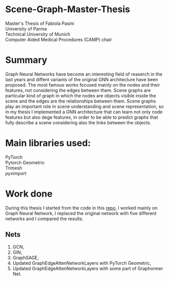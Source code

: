 # Scene-Graph-Master-Thesis

Master's Thesis of Fabiola Pasini \
University of Parma  \
Technical University of Munich \
Computer Aided Medical Procedures (CAMP) chair

# Summary
Graph Neural Networks have become an interesting field of reaserch in the last years and diffent variants of the original GNN architecture have been proposed. The most famous works  focused mainly on the nodes and their features, not considering the edges between them. 
Scene graphs are particular kind of graph in which the nodes are objects visible inside the scene and the edges are the relationships between them. 
Scene graphs play an important role in scene understanding and scene representation, so in my thesis I implemented a GNN architecture that can learn not only node features but  also dege features, in order to be able to predict graphs that fully describe a scene considering also the links between the objects.

# Main libraries used:
PyTorch \
Pytorch Geometric \
Trimesh \
pyximport 

# Work done
During this thesis I started from the code in this [repo](https://github.com/ShunChengWu/3DSSG), I worked mainly on Graph Neural Network, I replaced the original network with five different networks and I compared the results.

## Nets
1. GCN,
2. GIN,
3. GraphSAGE,
4. Updated GraphEdgeAttenNetworkLayers with PyTorch Geometric,
5. Updated GraphEdgeAttenNetworkLayers with some part of Graphormer Net.



